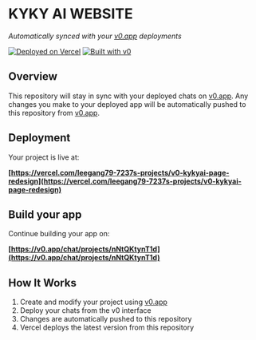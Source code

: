 # KYKY AI WEBSITE

*Automatically synced with your [v0.app](https://v0.app) deployments*

[![Deployed on Vercel](https://img.shields.io/badge/Deployed%20on-Vercel-black?style=for-the-badge&logo=vercel)](https://vercel.com/leegang79-7237s-projects/v0-kykyai-page-redesign)
[![Built with v0](https://img.shields.io/badge/Built%20with-v0.app-black?style=for-the-badge)](https://v0.app/chat/projects/nNtQKtynT1d)

## Overview

This repository will stay in sync with your deployed chats on [v0.app](https://v0.app).
Any changes you make to your deployed app will be automatically pushed to this repository from [v0.app](https://v0.app).

## Deployment

Your project is live at:

**[https://vercel.com/leegang79-7237s-projects/v0-kykyai-page-redesign](https://vercel.com/leegang79-7237s-projects/v0-kykyai-page-redesign)**

## Build your app

Continue building your app on:

**[https://v0.app/chat/projects/nNtQKtynT1d](https://v0.app/chat/projects/nNtQKtynT1d)**

## How It Works

1. Create and modify your project using [v0.app](https://v0.app)
2. Deploy your chats from the v0 interface
3. Changes are automatically pushed to this repository
4. Vercel deploys the latest version from this repository